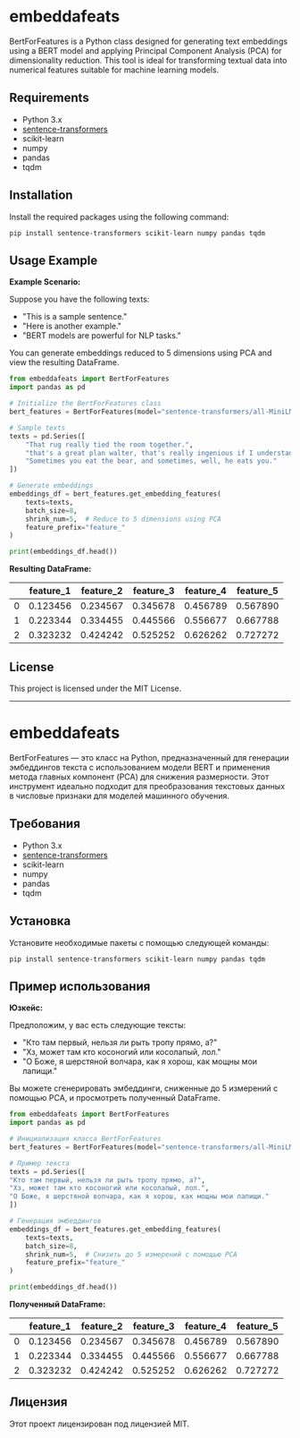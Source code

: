 # embeddafeats

BertForFeatures is a Python class designed for generating text embeddings using a BERT model and applying Principal Component Analysis (PCA) for dimensionality reduction. This tool is ideal for transforming textual data into numerical features suitable for machine learning models.

## Requirements

- Python 3.x
- [sentence-transformers](https://www.sbert.net/)
- scikit-learn
- numpy
- pandas
- tqdm

## Installation

Install the required packages using the following command:

`pip install sentence-transformers scikit-learn numpy pandas tqdm`

## Usage Example

**Example Scenario:**

Suppose you have the following texts:

- "This is a sample sentence."
- "Here is another example."
- "BERT models are powerful for NLP tasks."

You can generate embeddings reduced to 5 dimensions using PCA and view the resulting DataFrame.

```python
from embeddafeats import BertForFeatures
import pandas as pd

# Initialize the BertForFeatures class
bert_features = BertForFeatures(model="sentence-transformers/all-MiniLM-L6-v2")

# Sample texts
texts = pd.Series([
    "That rug really tied the room together.",
    "that's a great plan walter, that's really ingenious if I understand it correctly.",
    "Sometimes you eat the bear, and sometimes, well, he eats you."
])

# Generate embeddings
embeddings_df = bert_features.get_embedding_features(
    texts=texts,
    batch_size=8,
    shrink_num=5,  # Reduce to 5 dimensions using PCA
    feature_prefix="feature_"
)

print(embeddings_df.head())
```

**Resulting DataFrame:**

|    | feature_1 | feature_2 | feature_3 | feature_4 | feature_5 |
|----|-----------|-----------|-----------|-----------|-----------|
| 0  | 0.123456  | 0.234567  | 0.345678  | 0.456789  | 0.567890  |
| 1  | 0.223344  | 0.334455  | 0.445566  | 0.556677  | 0.667788  |
| 2  | 0.323232  | 0.424242  | 0.525252  | 0.626262  | 0.727272  |

## License

This project is licensed under the MIT License.

---

# embeddafeats

BertForFeatures — это класс на Python, предназначенный для генерации эмбеддингов текста с использованием модели BERT и применения метода главных компонент (PCA) для снижения размерности. Этот инструмент идеально подходит для преобразования текстовых данных в числовые признаки для моделей машинного обучения.

## Требования

- Python 3.x
- [sentence-transformers](https://www.sbert.net/)
- scikit-learn
- numpy
- pandas
- tqdm

## Установка

Установите необходимые пакеты с помощью следующей команды:

`pip install sentence-transformers scikit-learn numpy pandas tqdm`

## Пример использования

**Юзкейс:**

Предположим, у вас есть следующие тексты:

- "Кто там первый, нельзя ли рыть тропу прямо, а?"
- "Хз, может там кто косоногий или косолапый, лол."
- "О Боже, я шерстяной волчара, как я хорош, как мощны мои лапищи."

Вы можете сгенерировать эмбеддинги, сниженные до 5 измерений с помощью PCA, и просмотреть полученный DataFrame.

```python
from embeddafeats import BertForFeatures
import pandas as pd

# Инициализация класса BertForFeatures
bert_features = BertForFeatures(model="sentence-transformers/all-MiniLM-L6-v2")

# Пример текста
texts = pd.Series([
"Кто там первый, нельзя ли рыть тропу прямо, а?",
"Хз, может там кто косоногий или косолапый, лол.",
"О Боже, я шерстяной волчара, как я хорош, как мощны мои лапищи."
])

# Генерация эмбеддингов
embeddings_df = bert_features.get_embedding_features(
    texts=texts,
    batch_size=8,
    shrink_num=5,  # Снизить до 5 измерений с помощью PCA
    feature_prefix="feature_"
)

print(embeddings_df.head())
```

**Полученный DataFrame:**

|    | feature_1 | feature_2 | feature_3 | feature_4 | feature_5 |
|----|-----------|-----------|-----------|-----------|-----------|
| 0  | 0.123456  | 0.234567  | 0.345678  | 0.456789  | 0.567890  |
| 1  | 0.223344  | 0.334455  | 0.445566  | 0.556677  | 0.667788  |
| 2  | 0.323232  | 0.424242  | 0.525252  | 0.626262  | 0.727272  |

## Лицензия

Этот проект лицензирован под лицензией MIT.
